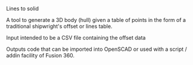 Lines to solid

A tool to generate a 3D body (hull) given a table of points in the 
form of a traditional shipwright's offset or lines table.

Input intended to be a CSV file containing the offset data

Outputs code that can be imported into OpenSCAD or used with
a script / addin facility of Fusion 360.
